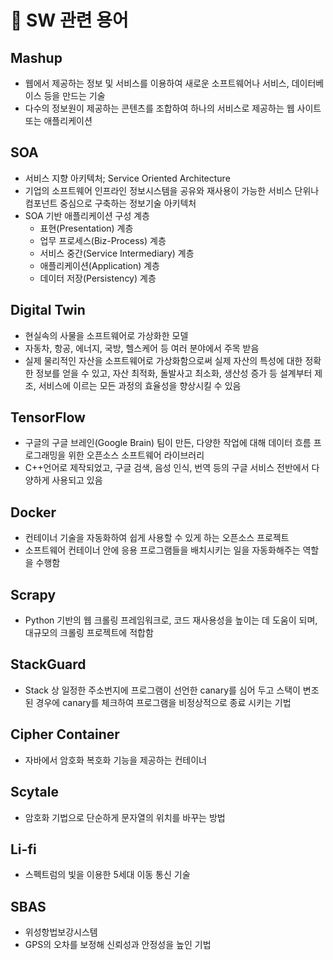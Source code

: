 # 🌟 SW 관련 용어

## Mashup

- 웹에서 제공하는 정보 및 서비스를 이용하여 새로운 소프트웨어나 서비스, 데이터베이스 등을 만드는 기술
- 다수의 정보원이 제공하는 콘텐츠를 조합하여 하나의 서비스로 제공하는 웹 사이트 또는 애플리케이션

## SOA

- 서비스 지향 아키텍처; Service Oriented Architecture
- 기업의 소프트웨어 인프라인 정보시스템을 공유와 재사용이 가능한 서비스 단위나 컴포넌트 중심으로 구축하는 정보기술 아키텍처
- SOA 기반 애플리케이션 구성 계층
  - 표현(Presentation) 계층
  - 업무 프로세스(Biz-Process) 계층
  - 서비스 중간(Service Intermediary) 계층
  - 애플리케이션(Application) 계층
  - 데이터 저장(Persistency) 계층

## Digital Twin

- 현실속의 사물을 소프트웨어로 가상화한 모델
- 자동차, 항공, 에너지, 국방, 헬스케어 등 여러 분야에서 주목 받음
- 실제 물리적인 자산을 소프트웨어로 가상화함으로써 실제 자산의 특성에 대한 정확한 정보를 얻을 수 있고, 자산 최적화, 돌발사고 최소화, 생산성 증가 등 설계부터 제조, 서비스에 이르는 모든 과정의 효율성을 향상시킬 수 있음

## TensorFlow

- 구글의 구글 브레인(Google Brain) 팀이 만든, 다양한 작업에 대해 데이터 흐름 프로그래밍을 위한 오픈소스 소프트웨어 라이브러리
- C++언어로 제작되었고, 구글 검색, 음성 인식, 번역 등의 구글 서비스 전반에서 다양하게 사용되고 있음

## Docker

- 컨테이너 기술을 자동화하여 쉽게 사용할 수 있게 하는 오픈소스 프로젝트
- 소프트웨어 컨테이너 안에 응용 프로그램들을 배치시키는 일을 자동화해주는 역할을 수행함

## Scrapy

- Python 기반의 웹 크롤링 프레임워크로, 코드 재사용성을 높이는 데 도움이 되며, 대규모의 크롤링 프로젝트에 적합함

## StackGuard

- Stack 상 일정한 주소번지에 프로그램이 선언한 canary를 심어 두고 스택이 변조 된 경우에 canary를 체크하여 프로그램을 비정상적으로 종료 시키는 기법

## Cipher Container

- 자바에서 암호화 복호화 기능을 제공하는 컨테이너

## Scytale

- 암호화 기법으로 단순하게 문자열의 위치를 바꾸는 방법

## Li-fi

- 스펙트럼의 빛을 이용한 5세대 이동 통신 기술

## SBAS

- 위성항법보강시스템
- GPS의 오차를 보정해 신뢰성과 안정성을 높인 기법
